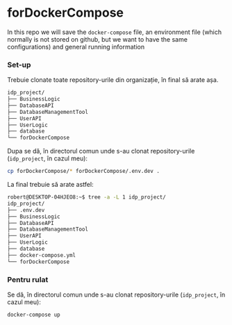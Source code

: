 # forDockerCompose

In this repo we will save the `docker-compose` file, an environment file (which normally is not stored on github, but we want to have the same configurations) and general running information

### Set-up

Trebuie clonate toate repository-urile din organizație, în final să arate așa.

```bash
idp_project/
├── BusinessLogic
├── DatabaseAPI
├── DatabaseManagementTool
├── UserAPI
├── UserLogic
├── database
└── forDockerCompose
```

Dupa se dă, în directorul comun unde s-au clonat repository-urile (`idp_project`, în cazul meu):

```bash
cp forDockerCompose/* forDockerCompose/.env.dev .
```

La final trebuie să arate astfel:
```bash
robert@DESKTOP-04HJEO8:~$ tree -a -L 1 idp_project/
idp_project/
├── .env.dev
├── BusinessLogic
├── DatabaseAPI
├── DatabaseManagementTool
├── UserAPI
├── UserLogic
├── database
├── docker-compose.yml
└── forDockerCompose
```

### Pentru rulat
Se dă, în directorul comun unde s-au clonat repository-urile (`idp_project`, în cazul meu):

```bash
docker-compose up
```
